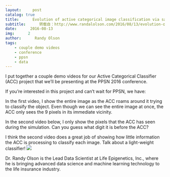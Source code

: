 ```yaml
---
layout:     post
catalog: true
title:      Evolution of active categorical image classification via saccadic eye movement
subtitle:      转载自：http://www.randalolson.com/2016/08/13/evolution-of-active-categorical-image-classification-via-saccadic-eye-movement/
date:      2016-08-13
img:      2
author:      Randy Olson
tags:
    - couple demo videos
    - conference
    - ppsn
    - data
---
```


I put together a couple demo videos for our Active Categorical Classifier (ACC) project that we’ll be presenting at the PPSN 2016 conference.

If you’re interested in this project and can’t wait for PPSN, we have:

In the first video, I show the entire image as the ACC roams around it trying to classify the object. Even though we can see the entire image at once, the ACC only sees the 9 pixels in its immediate vicinity.



In the second video below, I only show the pixels that the ACC has seen during the simulation. Can you guess what digit it is before the ACC?



I think the second video does a great job of showing how little information the ACC is processing to classify each image. Talk about a light-weight classifier!
![](http://2.gravatar.com/avatar/bc264e8b1145c5291892c01cc9174db7?s=80&r=pg)


Dr. Randy Olson is the Lead Data Scientist at Life Epigenetics, Inc., where he is bringing advanced data science and machine learning technology to the life insurance industry.
